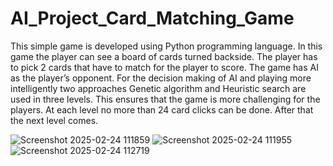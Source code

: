 # AI_Project_Card_Matching_Game
This simple game is developed using Python programming language. In this game the player can see a board of cards turned backside. The player has to pick 2 cards that have to match for the player to score. The game has AI as the player’s opponent. For the decision making of AI and playing more intelligently two approaches Genetic algorithm and Heuristic search are used in three levels. This ensures that the game is more challenging for the players. At each level no more than 24 card clicks can be done. After that the next level comes.

![Screenshot 2025-02-24 111859](https://github.com/user-attachments/assets/1d7b0259-f593-47c9-947a-8b19bdcc6d4a)
![Screenshot 2025-02-24 111955](https://github.com/user-attachments/assets/ff24c668-007b-480b-996a-e955ff14b3e5)
![Screenshot 2025-02-24 112719](https://github.com/user-attachments/assets/74d3c0f1-4893-486f-9306-3d0013607fa4)



